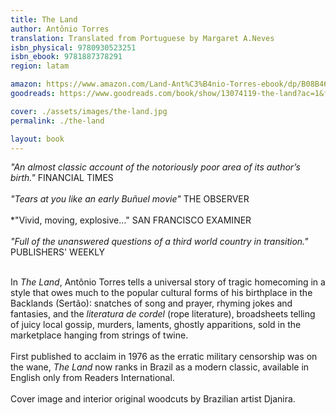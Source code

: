 ```yaml
---
title: The Land
author: Antônio Torres
translation: Translated from Portuguese by Margaret A.Neves
isbn_physical: 9780930523251
isbn_ebook: 9781887378291
region: latam

amazon: https://www.amazon.com/Land-Ant%C3%B4nio-Torres-ebook/dp/B08B46TTSN
goodreads: https://www.goodreads.com/book/show/13074119-the-land?ac=1&from_search=true&qid=86P5umFZfL&rank=1

cover: ./assets/images/the-land.jpg
permalink: ./the-land

layout: book
---
```


*"An almost classic account of the notoriously poor area of its author’s birth."* 
FINANCIAL TIMES
<br><br>
*"Tears at you like an early Buñuel movie"*		THE OBSERVER
<br><br>
*"Vivid, moving, explosive…"		SAN FRANCISCO EXAMINER
<br><br>
*"Full of the unanswered questions of a third world country in transition."*  PUBLISHERS' WEEKLY
<br><br>

In *The Land*, Antônio Torres tells a universal story of tragic homecoming in a style that owes much to the popular cultural forms of his birthplace in the Backlands (Sertão): snatches of song and prayer, rhyming jokes and fantasies, and the *literatura de cordel* (rope literature), broadsheets telling of juicy local gossip, murders, laments, ghostly apparitions, sold in the marketplace hanging from strings of twine. 
<br><br>
First published to acclaim in 1976 as the erratic military censorship was on the wane, *The Land* now ranks in Brazil as a modern classic, available in English only from Readers International.
<br><br>
Cover image and interior original woodcuts by Brazilian artist Djanira.
